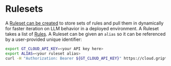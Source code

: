 # Rulesets

A [Ruleset can be created](https://cloud.griptape.ai/rulesets/create) to store sets of rules and pull them in dynamically for faster iteration on LLM behavior in a deployed environment. A Ruleset takes a list of [Rules](https://cloud.griptape.ai/rules/create). A Ruleset can be given an `alias` so it can be referenced by a user-provided unique identifier:

```bash
export GT_CLOUD_API_KEY=<your API key here>
export ALIAS=<your ruleset alias>
curl -H "Authorization: Bearer ${GT_CLOUD_API_KEY}" https://cloud.griptape.ai/rulesets?alias=${ALIAS}
```
